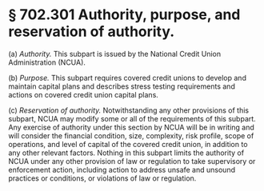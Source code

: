 # § 702.301   Authority, purpose, and reservation of authority.

(a) *Authority.* This subpart is issued by the National Credit Union Administration (NCUA).


(b) *Purpose.* This subpart requires covered credit unions to develop and maintain capital plans and describes stress testing requirements and actions on covered credit union capital plans.


(c) *Reservation of authority.* Notwithstanding any other provisions of this subpart, NCUA may modify some or all of the requirements of this subpart. Any exercise of authority under this section by NCUA will be in writing and will consider the financial condition, size, complexity, risk profile, scope of operations, and level of capital of the covered credit union, in addition to any other relevant factors. Nothing in this subpart limits the authority of NCUA under any other provision of law or regulation to take supervisory or enforcement action, including action to address unsafe and unsound practices or conditions, or violations of law or regulation.




